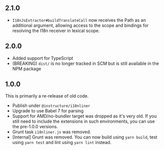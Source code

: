 ## 2.1.0

- `I18nJsExtractor#buildTranslateCall` now receives the Path as an additional
  argument, allowing access to the scope and bindings for resolving the I18n
  receiver in lexical scope.

## 2.0.0

- Added support for TypeScript
- (BREAKING) `dist/` is no longer tracked in SCM but is still available in the
  NPM package

## 1.0.0

This is primarily a re-release of old code.

- Publish under `@instructure/i18nliner`
- Upgrade to use Babel 7 for parsing
- Support for AMD/no-bundler target was dropped as it's very old. If you still
  need to include the extensions in such environments, you can use the pre-1.0.0
  versions.
- Grunt task `i18nliner.js` was removed.
- [Internal] Grunt was removed. You can now build using `yarn build`, test using
  `yarn test` and lint using `yarn lint` instead.
